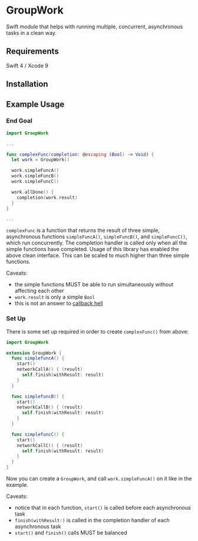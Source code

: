 # GroupWork

Swift module that helps with running multiple, concurrent, asynchronous tasks in a clean way.

## Requirements

Swift 4 / Xcode 9

## Installation

## Example Usage

### End Goal

```swift
import GroupWork

...

func complexFunc(completion: @escaping (Bool) -> Void) {
  let work = GroupWork()

  work.simpleFuncA()
  work.simpleFuncB()
  work.simpleFuncC()

  work.allDone() {
    completion(work.result)
  }
}

...
```

`complexFunc` is a function that returns the result of three simple, asynchronous functions `simpleFuncA()`, `simpleFuncB()`, and `simpleFuncC()`, which run concurrently. The completion handler is called only when all the simple functions have completed. Usage of this library has enabled the above clean interface. This can be scaled to much higher than three simple functions.

Caveats:
  - the simple functions MUST be able to run simultaneously without affecting each other
  - `work.result` is only a simple `Bool`
  - this is not an answer to [callback hell](http://callbackhell.com/)

### Set Up

There is some set up required in order to create `complexFunc()` from above:

```swift
import GroupWork

extension GroupWork {
  func simplefuncA() {
    start()
    networkCallA() { (result)
      self.finish(withResult: result)
    }
  }

  func simplefuncB() {
    start()
    networkCallB() { (result)
      self.finish(withResult: result)
    }
  }

  func simplefuncC() {
    start()
    networkCallC() { (result)
      self.finish(withResult: result)
    }
  }
}
```

Now you can create a `GroupWork`, and call `work.simpleFuncA()` on it like in the example.

Caveats:
  - notice that in each function, `start()` is called before each asynchronous task
  - `finish(withResult:)` is called in the completion handler of each asynchronous task
  - `start()` and `finish()` calls MUST be balanced
